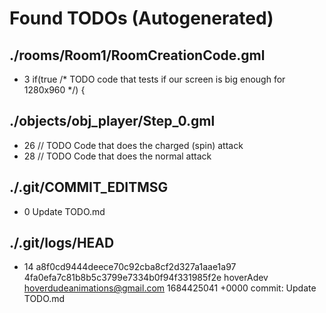 # Found TODOs (Autogenerated)
## ./rooms/Room1/RoomCreationCode.gml
* 3 if(true /* TODO  code that tests if our screen is big enough for 1280x960 */) {

## ./objects/obj_player/Step_0.gml
* 26 		// TODO  Code that does the charged (spin) attack
* 28 		// TODO  Code that does the normal attack

## ./.git/COMMIT_EDITMSG
* 0 Update TODO.md

## ./.git/logs/HEAD
* 14 a8f0cd9444deece70c92cba8cf2d327a1aae1a97 4fa0efa7c81b8b5c3799e7334b0f94f331985f2e hoverAdev <hoverdudeanimations@gmail.com> 1684425041 +0000	commit: Update TODO.md

